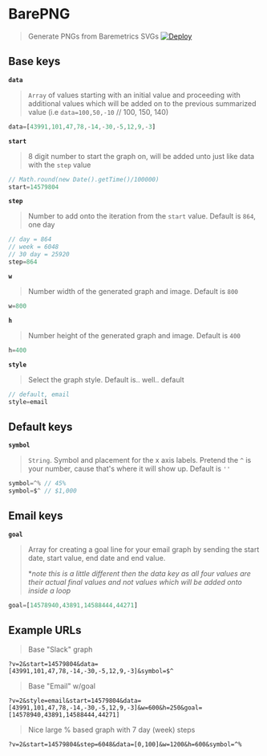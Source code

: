 # BarePNG 
> Generate PNGs from Baremetrics SVGs
[![Deploy](https://www.herokucdn.com/deploy/button.svg)](https://heroku.com/deploy)

## Base keys
**`data`**
> `Array` of values starting with an initial value and proceeding with additional values which will be added on to the previous summarized value (i.e `data=100,50,-10` // 100, 150, 140)

```js
data=[43991,101,47,78,-14,-30,-5,12,9,-3]
```

**`start`**
> 8 digit number to start the graph on, will be added unto just like data with the `step` value 

```js
// Math.round(new Date().getTime()/100000)
start=14579804
```

**`step`**
> Number to add onto the iteration from the `start` value. Default is `864`, one day

```js
// day = 864
// week = 6048
// 30 day = 25920
step=864
```

**`w`**
> Number width of the generated graph and image. Default is `800`

```js
w=800
```

**`h`**
> Number height of the generated graph and image. Default is `400`

```js
h=400
```

**`style`**
> Select the graph style. Default is.. well.. default

```js
// default, email
style=email
```

## Default keys
**`symbol`**
> `String`. Symbol and placement for the x axis labels. Pretend the `^` is your number, cause that's where it will show up. Default is `''`

```js
symbol=^% // 45%
symbol=$^ // $1,000
```

## Email keys
**`goal`**
> Array for creating a goal line for your email graph by sending the start date, start value, end date and end value. 
>  
> **note this is a little different then the data key as all four values are their actual final values and not values which will be added onto inside a loop*

```js
goal=[14578940,43891,14588444,44271]
```

## Example URLs
> Base "Slack" graph

```
?v=2&start=14579804&data=[43991,101,47,78,-14,-30,-5,12,9,-3]&symbol=$^
```

> Base "Email" w/goal

```
?v=2&style=email&start=14579804&data=[43991,101,47,78,-14,-30,-5,12,9,-3]&w=600&h=250&goal=[14578940,43891,14588444,44271]
```

> Nice large % based graph with 7 day (week) steps

```
?v=2&start=14579804&step=6048&data=[0,100]&w=1200&h=600&symbol=^%
```
